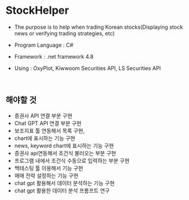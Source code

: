 # StockHelper
- The purpose is to help when trading Korean stocks(Displaying stock news or verifying trading strategies, etc) <br/>

- Program Language : C#<br/>
- Framework : .net framework 4.8 <br/>
- Using : OxyPlot, Kiwwoom Securities API, LS Securities API <br/>
<br/>

## 해야할 것
- 증권사 API 연결 부분 구현
- Chat GPT API 연결 부분 구현
- 보조지표 툴 연동해서 목록 구현,
- chart에 표시하는 기능 구현
- news, keyword chart에 표시하는 기능 구현
- 증권사 api연동해서 조건식 불러오는 부분 구현
- 프로그램 내에서 조건식 수동으로 입력하는 부분 구현
- 백테스팅 툴 이용해서 기능 구현
- 매매 전략 설정하는 기능 구현
- chat gpt 활용해서 데이터 분석하는 기능 구현
- chat gpt 활용한 데이터 분석 프롬프트 연구
